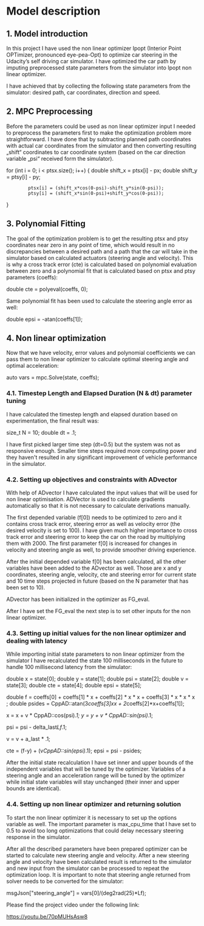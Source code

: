 
# Model description

## 1. Model introduction

In this project I have used the non linear optimizer Ipopt (Interior Point OPTimizer, pronounced eye-pea-Opt) to optimize car steering in the Udacity’s self driving car simulator. I have optimized the car path by imputing preprocessed state parameters from the simulator into Ipopt non linear optimizer.

I have achieved that by collecting the following state parameters from the simulator: desired path, car coordinates, direction and speed. 

## 2. MPC Preprocessing

Before the parameters could be used as non linear optimizer input I needed to preprocess the parameters first to make the optimization problem more straightforward. I have done that by subtracting planned path coordinates with actual car coordinates from the simulator and then converting resulting „shift“ coordinates to car coordinate system (based on the car direction variable „psi“ received form the simulator).


for (int i = 0; i < ptsx.size(); i++) 
{
	double shift_x = ptsx[i] - px;
            double shift_y = ptsy[i] - py;
            
            ptsx[i] = (shift_x*cos(0-psi)-shift_y*sin(0-psi));
            ptsy[i] = (shift_x*sin(0-psi)+shift_y*cos(0-psi));
            
}
        
## 3. Polynomial Fitting

The goal of the optimization problem is to get the resulting ptsx and ptsy coordinates near zero in any point of time, which would result in no discrepancies between a desired path and a path that the car will take in the simulator based on calculated actuators (steering angle and velocity). This is why a cross track error (cte) is calculated based on polynomial evaluation between zero and a polynomial fit that is calculated based on ptsx and ptsy parameters (coeffs):

double cte = polyeval(coeffs, 0);

Same polynomial fit has been used to calculate the steering angle error as well:

double epsi = -atan(coeffs[1]);

## 4. Non linear optimization

Now that we have velocity, error values and polynomial coefficients we can pass them to non linear optimizer to calculate optimal steering angle and optimal acceleration:

auto vars = mpc.Solve(state, coeffs);

### 4.1. Timestep Length and Elapsed Duration (N & dt) parameter tuning

I have calculated the timestep length and elapsed duration based on experimentation, the final result was:

size_t N = 10;
double dt = .1;

I have first picked larger time step (dt=0.5) but the system was not as responsive enough. Smaller time steps required more computing power and they haven't resulted in any significant improvement of vehicle performance in the simulator.

### 4.2. Setting up objectives and constraints with ADvector

With help of ADvector I have calculated the input values that will be used for non linear optimisation. ADVector is used to calculate gradients automatically so that it is not necessary to calculate derivations manually. 

The first depended variable (f[0]) needs to be optimized to zero and it contains cross track error, steering error as well as velocity error (the desired velocity is set to 100). I have given much higher importance to cross track error and steering error to keep the car on the road by multiplying them with 2000. The first parameter f[0] is increased for changes in velocity and steering angle as well, to provide smoother driving experience. 

After the initial depended variable f[0] has been calculated, all the other variables have been added to the ADvector as well. Those are x and y coordinates, steering angle, velocity, cte and steering error for current state and 10 time steps projected in future (based on the N parameter that has been set to 10).

ADvector has been initialized in the optimizer as FG_eval. 

After I have set the FG_eval the next step is to set other inputs for the non linear optimizer.

### 4.3. Setting up initial values for the non linear optimizer and dealing with latency

While importing initial state parameters to non linear optimizer from the simulator I have recalculated the state 100 milliseconds in the future to handle 100 millisecond latency from the simulator:

double x = state[0];
double y = state[1];
double psi = state[2];
double v = state[3];
double cte = state[4];
double epsi = state[5];
  
double f = coeffs[0] + coeffs[1] * x + coeffs[2] * x * x + coeffs[3] * x * x * x ;
double psides = CppAD::atan(3*coeffs[3]*x*x + 2*coeffs[2]*x+coeffs[1]);
  
x = x + v * CppAD::cos(psi)*.1;
y = y + v * CppAD::sin(psi)*.1;

psi = psi - delta_last*Lf*.1;
  
v = v + a_last * .1;

cte = (f-y) + (v*CppAD::sin(epsi)*.1);
epsi = psi - psides;

After the initial state recalculation I have set inner and upper bounds of the independent variables that will be tuned by the optimizer. Variables of a steering angle and an acceleration range will be tuned by the optimizer while initial state variables will stay unchanged (their inner and upper bounds are identical).

### 4.4. Setting up non linear optimizer and returning solution

To start the non linear optimizer it is necessary to set up the options variable as well. The important parameter is max_cpu_time that I have set to 0.5 to avoid too long optimizations that could delay necessary steering response in the simulator.

After all the described parameters have been prepared optimizer can be started to calculate new steering angle and velocity. After a new steering angle and velocity have been calculated result is returned to the simulator and new input from the simulator can be processed to repeat the optimization loop. It is important to note that steering angle returned from solver needs to be converted for the simulator:

msgJson["steering_angle"] = vars[0]/(deg2rad(25)*Lf);

Please find the project video under the following link:

https://youtu.be/70pMUHsAsw8